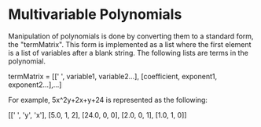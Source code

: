 <h1>Multivariable Polynomials</h1>

Manipulation of polynomials is done by converting them to a standard form, the "termMatrix". This form is implemented as a list where the first element is a list of variables after a blank string. The following lists are terms in the polynomial.

termMatrix = [[' ', variable1, variable2...], [coefficient, exponent1, exponent2...],...]

For example, 5x^2y+2x+y+24 is represented as the following:

[[' ', 'y', 'x'], [5.0, 1, 2], [24.0, 0, 0], [2.0, 0, 1], [1.0, 1, 0]]
